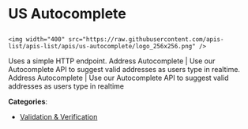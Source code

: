 # US Autocomplete<p align="center">
    <img width="400" src="https://raw.githubusercontent.com/apis-list/apis-list/apis/us-autocomplete/logo_256x256.png" />
</p>

Uses a simple HTTP endpoint.  Address Autocomplete | Use our Autocomplete API to suggest valid addresses as users type in realtime. Address Autocomplete | Use our Autocomplete API to suggest valid addresses as users type in realtime

**Categories**:

- [Validation & Verification](https://github/apis-list/apis-list#validation-and-verification)





